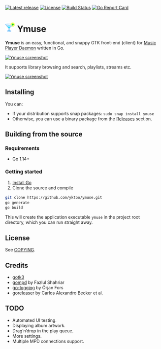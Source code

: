 [![Latest release](https://img.shields.io/github/v/release/yktoo/ymuse.svg)](https://github.com/yktoo/ymuse/releases/latest)
[![License](https://img.shields.io/github/license/yktoo/ymuse.svg)](COPYING)
[![Build Status](https://travis-ci.org/yktoo/ymuse.svg?branch=master)](https://travis-ci.org/yktoo/ymuse)
[![Go Report Card](https://goreportcard.com/badge/github.com/yktoo/ymuse)](https://goreportcard.com/report/github.com/yktoo/ymuse)

# ![Ymuse icon](resources/icons/hicolor/32x32/apps/ymuse.png) Ymuse

**Ymuse** is an easy, functional, and snappy GTK front-end (client) for [Music Player Daemon](https://www.musicpd.org/) written in Go.

[![Ymuse screenshot](https://res.cloudinary.com/yktoo/image/upload/blog/jskaqgrbxzjyi7ofxetn.png)](https://res.cloudinary.com/yktoo/image/upload/blog/jskaqgrbxzjyi7ofxetn.png)

It supports library browsing and search, playlists, streams etc.

[![Ymuse screenshot](https://res.cloudinary.com/yktoo/image/upload/blog/zqu4ugqg0bvlh2hvajst.png)](https://res.cloudinary.com/yktoo/image/upload/blog/zqu4ugqg0bvlh2hvajst.png)

## Installing

You can:

* If your distribution supports snap packages: `sudo snap install ymuse`
* Otherwise, you can use a binary package from the [Releases](https://github.com/yktoo/ymuse/releases) section.

## Building from the source

### Requirements

* Go 1.14+

### Getting started

1. [Install Go](https://golang.org/doc/install)
2. Clone the source and compile
```bash
git clone https://github.com/yktoo/ymuse.git
go generate
go build
```

This will create the application executable `ymuse` in the project root directory, which you can run straight away.

## License

See [COPYING](COPYING).

## Credits

* [gotk3](https://github.com/gotk3/gotk3)
* [gompd](https://github.com/fhs/gompd) by Fazlul Shahriar
* [go-logging](https://github.com/op/go-logging) by Örjan Fors
* [goreleaser](https://goreleaser.com/) by Carlos Alexandro Becker et al.

## TODO

* Automated UI testing.
* Displaying album artwork.
* Drag’n’drop in the play queue.
* More settings.
* Multiple MPD connections support.
